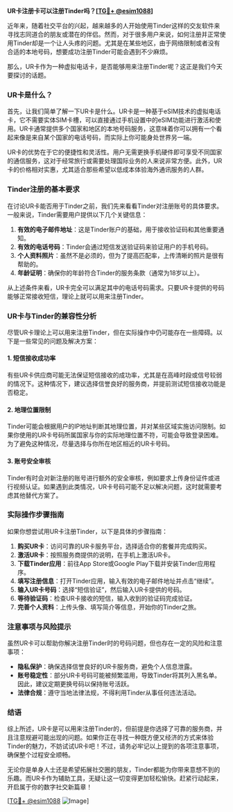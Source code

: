 **UR卡注册卡可以注册Tinder吗？[[TG💪+ @esim1088](https://t.me/s/esim1088)]**

近年来，随着社交平台的兴起，越来越多的人开始使用Tinder这样的交友软件来寻找志同道合的朋友或潜在的伴侣。然而，对于很多用户来说，如何注册并正常使用Tinder却是一个让人头疼的问题。尤其是在某些地区，由于网络限制或者没有合适的本地号码，想要成功注册Tinder可能会遇到不少麻烦。

那么，UR卡作为一种虚拟电话卡，是否能够用来注册Tinder呢？这正是我们今天要探讨的话题。

### UR卡是什么？

首先，让我们简单了解一下UR卡是什么。UR卡是一种基于eSIM技术的虚拟电话卡，它不需要实体SIM卡槽，可以直接通过手机设置中的eSIM功能进行激活和使用。UR卡通常提供多个国家和地区的本地号码服务，这意味着你可以拥有一个看起来像是来自某个国家的电话号码，而实际上你可能身处世界另一端。

UR卡的优势在于它的便捷性和灵活性。用户无需更换手机硬件即可享受不同国家的通信服务，这对于经常旅行或需要处理国际业务的人来说非常方便。此外，UR卡的价格相对实惠，尤其适合那些希望以低成本体验海外通讯服务的人群。

### Tinder注册的基本要求

在讨论UR卡能否用于Tinder之前，我们先来看看Tinder对注册账号的具体要求。一般来说，Tinder需要用户提供以下几个关键信息：

1. **有效的电子邮件地址**：这是Tinder账户的基础，用于接收验证码和其他重要通知。
2. **有效的电话号码**：Tinder会通过短信发送验证码来验证用户的手机号码。
3. **个人资料照片**：虽然不是必须的，但为了提高匹配率，上传清晰的照片是很有帮助的。
4. **年龄证明**：确保你的年龄符合Tinder的服务条款（通常为18岁以上）。

从上述条件来看，UR卡完全可以满足其中的电话号码需求。只要UR卡提供的号码能够正常接收短信，理论上就可以用来注册Tinder。

### UR卡与Tinder的兼容性分析

尽管UR卡理论上可以用来注册Tinder，但在实际操作中仍可能存在一些障碍。以下是一些常见的问题及解决方案：

#### 1. 短信接收成功率

有些UR卡供应商可能无法保证短信接收的成功率，尤其是在高峰时段或信号较弱的情况下。这种情况下，建议选择信誉良好的服务商，并提前测试短信接收功能是否稳定。

#### 2. 地理位置限制

Tinder可能会根据用户的IP地址判断其地理位置，并对某些区域实施访问限制。如果你使用的UR卡号码所属国家与你的实际地理位置不符，可能会导致登录困难。为了避免这种情况，尽量选择与你所在地区相近的UR卡号码。

#### 3. 账号安全审核

Tinder有时会对新注册的账号进行额外的安全审核，例如要求上传身份证件或进行视频认证。如果遇到此类情况，UR卡号码可能不足以解决问题，这时就需要考虑其他替代方案了。

### 实际操作步骤指南

如果你想尝试用UR卡注册Tinder，以下是具体的步骤指南：

1. **购买UR卡**：访问可靠的UR卡服务平台，选择适合你的套餐并完成购买。
2. **激活UR卡**：按照服务商提供的说明，在手机上激活UR卡。
3. **下载Tinder应用**：前往App Store或Google Play下载并安装Tinder应用程序。
4. **填写注册信息**：打开Tinder应用，输入有效的电子邮件地址并点击“继续”。
5. **输入UR卡号码**：选择“短信验证”，然后输入UR卡提供的号码。
6. **等待验证码**：检查UR卡接收的短信，输入收到的验证码完成验证。
7. **完善个人资料**：上传头像、填写简介等信息，开始你的Tinder之旅。

### 注意事项与风险提示

虽然UR卡可以帮助你解决注册Tinder时的号码问题，但也存在一定的风险和注意事项：

- **隐私保护**：确保选择信誉良好的UR卡服务商，避免个人信息泄露。
- **账号稳定性**：部分UR卡号码可能被频繁滥用，导致Tinder将其列入黑名单。因此，建议定期更换号码以保持账号活跃。
- **法律合规**：遵守当地法律法规，不得利用Tinder从事任何违法活动。

### 结语

综上所述，UR卡是可以用来注册Tinder的，但前提是你选择了可靠的服务商，并且注意规避可能出现的问题。如果你正在寻找一种既方便又经济的方式来体验Tinder的魅力，不妨试试UR卡吧！不过，请务必牢记以上提到的各项注意事项，确保整个过程安全顺畅。

无论你是单身人士还是希望拓展社交圈的朋友，Tinder都能为你带来意想不到的乐趣。而UR卡作为辅助工具，无疑让这一切变得更加轻松愉快。赶紧行动起来，开启属于你的数字社交新篇章！

[[TG💪+ @esim1088](https://t.me/s/esim1088) ![Image](https://i.postimg.cc/4NQfJmqS/Snipaste-2025-05-13-00-14-12.png)]